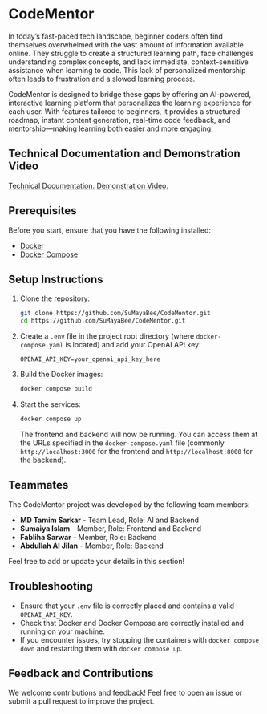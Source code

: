 # CodeMentor

In today’s fast-paced tech landscape, beginner coders often find themselves overwhelmed with the vast amount of information available online. They struggle to create a structured learning path, face challenges understanding complex concepts, and lack immediate, context-sensitive assistance when learning to code. This lack of personalized mentorship often leads to frustration and a slowed learning process.

CodeMentor is designed to bridge these gaps by offering an AI-powered, interactive learning platform that personalizes the learning experience for each user. With features tailored to beginners, it provides a structured roadmap, instant content generation, real-time code feedback, and mentorship—making learning both easier and more engaging.

## Technical Documentation and Demonstration Video
[Technical Documentation.](https://docs.google.com/document/d/1nrV6MDjtKjIvcTu4MP6rfeH-4dtHlxKB60Ujx3i25fw/edit?usp=sharing)
[Demonstration Video.](https://drive.google.com/file/d/1Q9NrAw2ibKMKaH7H8r93Cpr6N4MOZ3Xb/view?usp=sharing)



## Prerequisites

Before you start, ensure that you have the following installed:

- [Docker](https://www.docker.com/)
- [Docker Compose](https://docs.docker.com/compose/)

## Setup Instructions

1. Clone the repository:
   ```bash
   git clone https://github.com/SuMayaBee/CodeMentor.git
   cd https://github.com/SuMayaBee/CodeMentor.git
   ```

2. Create a `.env` file in the project root directory (where `docker-compose.yaml` is located) and add your OpenAI API key:
   ```env
   OPENAI_API_KEY=your_openai_api_key_here
   ```

3. Build the Docker images:
   ```bash
   docker compose build
   ```

4. Start the services:
   ```bash
   docker compose up
   ```

   The frontend and backend will now be running. You can access them at the URLs specified in the `docker-compose.yaml` file (commonly `http://localhost:3000` for the frontend and `http://localhost:8000` for the backend).

## Teammates

The CodeMentor project was developed by the following team members:

- **MD Tamim Sarkar** - Team Lead, Role: AI and Backend
- **Sumaiya Islam** - Member, Role: Frontend and Backend
- **Fabliha Sarwar** - Member, Role: Backend
- **Abdullah Al Jilan** - Member, Role: Backend

Feel free to add or update your details in this section!

## Troubleshooting

- Ensure that your `.env` file is correctly placed and contains a valid `OPENAI_API_KEY`.
- Check that Docker and Docker Compose are correctly installed and running on your machine.
- If you encounter issues, try stopping the containers with `docker compose down` and restarting them with `docker compose up`.

## Feedback and Contributions

We welcome contributions and feedback! Feel free to open an issue or submit a pull request to improve the project.

